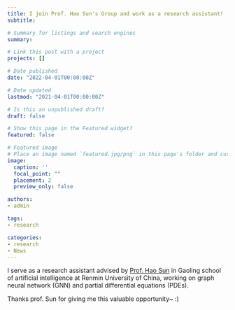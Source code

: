 ```yaml
---
title: I join Prof. Hao Sun's Group and work as a research assistant!
subtitle:

# Summary for listings and search engines
summary: 

# Link this post with a project
projects: []

# Date published
date: "2022-04-01T00:00:00Z"

# Date updated
lastmod: "2021-04-01T00:00:00Z"

# Is this an unpublished draft?
draft: false

# Show this page in the Featured widget?
featured: false

# Featured image
# Place an image named `featured.jpg/png` in this page's folder and customize its options here.
image:
  caption: ''
  focal_point: ""
  placement: 2
  preview_only: false

authors:
- admin

tags:
- research

categories:
- research
- News
---
```


I serve as a research assistant advised by [Prof. Hao Sun](https://gsai.ruc.edu.cn/addons/teacher/index/info.html?user_id=25&ruccode=20210163&ln=en) in Gaoling school of artificial intelligence at Renmin University of China, working on graph neural network (GNN) and partial differential equations (PDEs).

Thanks prof. Sun for giving me this valuable opportunity~ :) 
